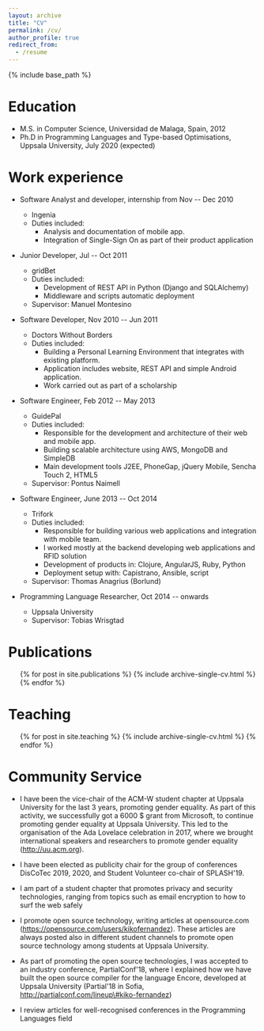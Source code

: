```yaml
---
layout: archive
title: "CV"
permalink: /cv/
author_profile: true
redirect_from:
  - /resume
---
```


{% include base_path %}

Education
======
* M.S. in Computer Science, Universidad de Malaga, Spain, 2012
* Ph.D in Programming Languages and Type-based Optimisations, Uppsala University, July 2020 (expected)

Work experience
======
* Software Analyst and developer, internship from Nov -- Dec 2010
  * Ingenia
  * Duties included:
    * Analysis and documentation of mobile app.
    * Integration of Single-Sign On as part of their product application

* Junior Developer, Jul -- Oct 2011
  * gridBet
  * Duties included:
    * Development of REST API in Python (Django and SQLAlchemy)
    * Middleware and scripts automatic deployment
  * Supervisor: Manuel Montesino

* Software Developer, Nov 2010 -- Jun 2011
  * Doctors Without Borders
  * Duties included:
    * Building a Personal Learning Environment that integrates with existing platform.
    * Application includes website, REST API and simple Android application.
    * Work carried out as part of a scholarship

* Software Engineer, Feb 2012 -- May 2013
  * GuidePal
  * Duties included:
    * Responsible for the development and architecture of their web and mobile app.
    * Building scalable architecture using AWS, MongoDB and SimpleDB
    * Main development tools J2EE, PhoneGap, jQuery Mobile, Sencha Touch 2, HTML5
  * Supervisor: Pontus Naimell

* Software Engineer, June 2013 -- Oct 2014
  * Trifork
  * Duties included:
    * Responsible for building various web applications and integration with
      mobile team.
    * I worked mostly at the backend developing web applications and RFID solution
    * Development of products in: Clojure, AngularJS, Ruby, Python
    * Deployment setup with: Capistrano, Ansible, script
  * Supervisor: Thomas Anagrius (Borlund)

* Programming Language Researcher, Oct 2014 -- onwards
  * Uppsala University
  * Supervisor: Tobias Wrisgtad


<!-- Skills -->
<!-- ====== -->
<!-- * Skill 1 -->
<!-- * Skill 2 -->
<!--   * Sub-skill 2.1 -->
<!--   * Sub-skill 2.2 -->
<!--   * Sub-skill 2.3 -->
<!-- * Skill 3 -->

Publications
======
  <ul>{% for post in site.publications %}
    {% include archive-single-cv.html %}
  {% endfor %}</ul>

<!--
Talks
======
  <ul>{% for post in site.talks %}
    {% include archive-single-talk-cv.html %}
  {% endfor %}</ul>

-->

Teaching
======
  <ul>{% for post in site.teaching %}
    {% include archive-single-cv.html %}
  {% endfor %}</ul>

Community Service
====================

* I have been the vice-chair of the ACM-W student chapter at Uppsala University
  for the last 3 years, promoting gender equality. As part of this activity, we
  successfully got a 6000 $ grant from Microsoft, to continue promoting gender
  equality at Uppsala University. This led to the organisation of the Ada
  Lovelace celebration in 2017, where we brought international speakers and
  researchers to promote gender equality (http://uu.acm.org).

* I have been elected as publicity chair for the group of conferences DisCoTec 2019, 2020,
  and Student Volunteer co-chair of SPLASH'19.

* I am part of a student chapter that promotes privacy and security
  technologies, ranging from topics such as email encryption to how to surf the
  web safely

* I promote open source technology, writing articles at opensource.com
  (https://opensource.com/users/kikofernandez). These articles are always posted
  also in different student channels to promote open source technology among
  students at Uppsala University.

* As part of promoting the open source technologies, I was accepted to
  an industry conference, PartialConf'18, where I explained how we have built
  the open source compiler for the language Encore, developed at Uppsala
  University (Partial'18 in Sofia, http://partialconf.com/lineup\#kiko-fernandez)

* I review articles for well-recognised conferences in the Programming Languages field
